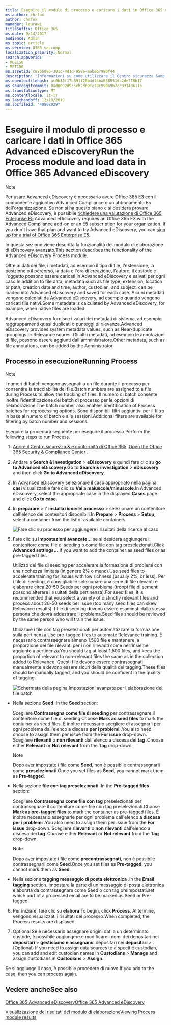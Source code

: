 ```yaml
---
title: Eseguire il modulo di processo e caricare i dati in Office 365 Advanced eDiscovery
ms.author: chrfox
author: chrfox
manager: laurawi
titleSuffix: Office 365
ms.date: 9/14/2017
audience: Admin
ms.topic: article
ms.service: O365-seccomp
localization_priority: Normal
search.appverid:
- MOE150
- MET150
ms.assetid: c87bb0e5-301c-4d1d-958e-aabeb7990f44
description: 'Informazioni su come utilizzare il Centro sicurezza &amp; e conformità di Office 365 per accedere a Office 365 Advanced eDiscovery ed eseguire il modulo di processo per un caso.  '
ms.openlocfilehash: ac0b36f17b891f28b4d34ba838551da2de778b17
ms.sourcegitcommit: 0ad0092d9c5cb2d69fc70c990a9b7cc03140611b
ms.translationtype: MT
ms.contentlocale: it-IT
ms.lasthandoff: 12/19/2019
ms.locfileid: "40802929"
---
```

# <a name="run-the-process-module-and-load-data-in-office-365-advanced-ediscovery"></a><span data-ttu-id="5b849-103">Eseguire il modulo di processo e caricare i dati in Office 365 Advanced eDiscovery</span><span class="sxs-lookup"><span data-stu-id="5b849-103">Run the Process module and load data in Office 365 Advanced eDiscovery</span></span>

> [!NOTE]
> <span data-ttu-id="5b849-p101">Per usare Advanced eDiscovery è necessario avere Office 365 E3 con il componente aggiuntivo Advanced Compliance o un abbonamento E5 dell'organizzazione. Se non si ha questo piano e si desidera provare Advanced eDiscovery, è possibile [richiedere una valutazione di Office 365 Enterprise E5](https://go.microsoft.com/fwlink/p/?LinkID=698279).</span><span class="sxs-lookup"><span data-stu-id="5b849-p101">Advanced eDiscovery requires an Office 365 E3 with the Advanced Compliance add-on or an E5 subscription for your organization. If you don't have that plan and want to try Advanced eDiscovery, you can [sign up for a trial of Office 365 Enterprise E5](https://go.microsoft.com/fwlink/p/?LinkID=698279).</span></span> 
  
<span data-ttu-id="5b849-106">In questa sezione viene descritta la funzionalità del modulo di elaborazione di eDiscovery avanzato.</span><span class="sxs-lookup"><span data-stu-id="5b849-106">This section describes the functionality of the Advanced eDiscovery Process module.</span></span> 
  
<span data-ttu-id="5b849-107">Oltre ai dati dei file, i metadati, ad esempio il tipo di file, l'estensione, la posizione o il percorso, la data e l'ora di creazione, l'autore, il custode e l'oggetto possono essere caricati in Advanced eDiscovery e salvati per ogni caso.</span><span class="sxs-lookup"><span data-stu-id="5b849-107">In addition to file data, metadata such as file type, extension, location or path, creation date and time, author, custodian, and subject, can be loaded into Advanced eDiscovery and saved for each case.</span></span> <span data-ttu-id="5b849-108">Alcuni metadati vengono calcolati da Advanced eDiscovery, ad esempio quando vengono caricati file nativi.</span><span class="sxs-lookup"><span data-stu-id="5b849-108">Some metadata is calculated by Advanced eDiscovery, for example, when native files are loaded.</span></span> 
  
<span data-ttu-id="5b849-109">Advanced eDiscovery fornisce i valori dei metadati di sistema, ad esempio raggruppamenti quasi duplicati o punteggi di rilevanza.</span><span class="sxs-lookup"><span data-stu-id="5b849-109">Advanced eDiscovery provides system metadata values, such as Near-duplicate groupings or Relevance scores.</span></span> <span data-ttu-id="5b849-110">Gli altri metadati, ad esempio le annotazioni di file, possono essere aggiunti dall'amministratore.</span><span class="sxs-lookup"><span data-stu-id="5b849-110">Other metadata, such as file annotations, can be added by the Administrator.</span></span> 
  
## <a name="running-process"></a><span data-ttu-id="5b849-111">Processo in esecuzione</span><span class="sxs-lookup"><span data-stu-id="5b849-111">Running Process</span></span>

> [!NOTE]
> <span data-ttu-id="5b849-112">I numeri di batch vengono assegnati a un file durante il processo per consentire la tracciabilità dei file.</span><span class="sxs-lookup"><span data-stu-id="5b849-112">Batch numbers are assigned to a file during Process to allow the tracking of files.</span></span> <span data-ttu-id="5b849-113">Il numero di batch consente inoltre l'identificazione dei batch di processo per le opzioni di rielaborazione.</span><span class="sxs-lookup"><span data-stu-id="5b849-113">The batch number also enables identification of Process batches for reprocessing options.</span></span> <span data-ttu-id="5b849-114">Sono disponibili filtri aggiuntivi per il filtro in base al numero di batch e alle sessioni.</span><span class="sxs-lookup"><span data-stu-id="5b849-114">Additional filters are available for filtering by batch number and sessions.</span></span> 
  
<span data-ttu-id="5b849-115">Eseguire la procedura seguente per eseguire il processo.</span><span class="sxs-lookup"><span data-stu-id="5b849-115">Perform the following steps to run Process.</span></span>
  
1. <span data-ttu-id="5b849-116">[Aprire il Centro sicurezza &amp; e conformità di Office 365](go-to-the-securitycompliance-center.md) .</span><span class="sxs-lookup"><span data-stu-id="5b849-116">[Open the Office 365 Security &amp; Compliance Center](go-to-the-securitycompliance-center.md) .</span></span> 
    
2. <span data-ttu-id="5b849-117">Andare a **Search &amp; Investigation** \> **eDiscovery** e quindi fare clic su **go to Advanced eDiscovery**.</span><span class="sxs-lookup"><span data-stu-id="5b849-117">Go to **Search &amp; investigation** \> **eDiscovery** and then click **Go to Advanced eDiscovery**.</span></span>
    
3. <span data-ttu-id="5b849-118">In Advanced eDiscovery selezionare il caso appropriato nella pagina **casi** visualizzati e fare clic su **Vai a maiuscole/minuscole**.</span><span class="sxs-lookup"><span data-stu-id="5b849-118">In Advanced eDiscovery, select the appropriate case in the displayed **Cases** page and click **Go to case**.</span></span>
    
4. <span data-ttu-id="5b849-119">In **preparare** \> l' **installazione**del **processo** \> selezionare un contenitore dall'elenco dei contenitori disponibili.</span><span class="sxs-lookup"><span data-stu-id="5b849-119">In **Prepare** \> **Process** \> **Setup**, select a container from the list of available containers.</span></span>
    
    ![Fare clic su processo per aggiungere i risultati della ricerca al caso](media/50bdc55c-d378-4881-b302-31ef785fa359.png)
  
5. <span data-ttu-id="5b849-121">Fare clic su **Impostazioni avanzate...** se si desidera aggiungere il contenitore come file di seeding o come file con tag preselezionati.</span><span class="sxs-lookup"><span data-stu-id="5b849-121">Click **Advanced settings...** if you want to add the container as seed files or as pre-tagged files.</span></span> 
    
    <span data-ttu-id="5b849-122">Utilizzo dei file di seeding per accelerare la formazione di problemi con una ricchezza limitata (in genere 2% o meno).</span><span class="sxs-lookup"><span data-stu-id="5b849-122">Use seed files to accelerate training for issues with low richness (usually 2%, or less).</span></span> <span data-ttu-id="5b849-123">Per i file di seeding, è consigliabile selezionare una serie di file rilevanti e elaborare circa 20-50 Seeds per ogni problema (troppi file di sementi possono alterare i risultati della pertinenza).</span><span class="sxs-lookup"><span data-stu-id="5b849-123">For seed files, it is recommended that you select a variety of distinctly relevant files and process about 20-50 seeds per issue (too many seed files can skew Relevance results).</span></span> <span data-ttu-id="5b849-124">I file di seeding devono essere esaminati dalla stessa persona che dovrà addestrare il problema.</span><span class="sxs-lookup"><span data-stu-id="5b849-124">Seed files should be reviewed by the same person who will train the issue.</span></span>
    
    <span data-ttu-id="5b849-125">Utilizzare i file con tag preselezionati per automatizzare la formazione sulla pertinenza.</span><span class="sxs-lookup"><span data-stu-id="5b849-125">Use pre-tagged files to automate Relevance training.</span></span> <span data-ttu-id="5b849-126">È necessario contrassegnare almeno 1.500 file e mantenere la proporzione dei file rilevanti per i non rilevanti come nell'insieme aggiunto a pertinenza.</span><span class="sxs-lookup"><span data-stu-id="5b849-126">You should tag at least 1,500 files, and keep the proportion of relevant to non-relevant files the same as in the collection added to Relevance.</span></span> <span data-ttu-id="5b849-127">Questi file devono essere contrassegnati manualmente e devono essere sicuri della qualità del tagging.</span><span class="sxs-lookup"><span data-stu-id="5b849-127">These files should be manually tagged, and you should be confident in the quality of tagging.</span></span>
    
    ![Schermata della pagina Impostazioni avanzate per l'elaborazione dei file batch](media/3c25cb78-4484-41e5-bd34-3753c7ab6cf2.jpg)
  
  - <span data-ttu-id="5b849-129">Nella sezione **Seed** :</span><span class="sxs-lookup"><span data-stu-id="5b849-129">In the **Seed** section:</span></span> 
    
    <span data-ttu-id="5b849-130">Scegliere **Contrassegna come file di seeding** per contrassegnare il contenitore come file di seeding.</span><span class="sxs-lookup"><span data-stu-id="5b849-130">Choose **Mark as seed files** to mark the container as seed files.</span></span> <span data-ttu-id="5b849-131">È inoltre necessario scegliere di assegnarli per ogni problema dall'elenco a discesa **per i problemi** .</span><span class="sxs-lookup"><span data-stu-id="5b849-131">You also need choose to assign them per issue from the **For issue** drop-down.</span></span> <span data-ttu-id="5b849-132">Scegliere **rilevanti** o **non rilevanti** dall'elenco a discesa dei **tag** .</span><span class="sxs-lookup"><span data-stu-id="5b849-132">Choose either **Relevant** or **Not relevant** from the **Tag** drop-down.</span></span> 
    
    > [!NOTE]
    > <span data-ttu-id="5b849-133">Dopo aver impostato i file come **Seed**, non è possibile contrassegnarli come **preselezionati**.</span><span class="sxs-lookup"><span data-stu-id="5b849-133">Once you set files as **Seed**, you cannot mark them as **Pre-tagged**.</span></span> 
  
  - <span data-ttu-id="5b849-134">Nella sezione **file con tag preselezionati** :</span><span class="sxs-lookup"><span data-stu-id="5b849-134">In the **Pre-tagged files** section:</span></span> 
    
    <span data-ttu-id="5b849-135">Scegliere **Contrassegna come file con tag** preselezionati per contrassegnare il contenitore come file con tag preselezionati.</span><span class="sxs-lookup"><span data-stu-id="5b849-135">Choose **Mark as pre-tagged files** to mark the container as pre-tagged files.</span></span> <span data-ttu-id="5b849-136">È inoltre necessario assegnarle per ogni problema dall'elenco **a discesa per i problemi** .</span><span class="sxs-lookup"><span data-stu-id="5b849-136">You also need to assign them per issue from the **For issue** drop-down.</span></span> <span data-ttu-id="5b849-137">Scegliere **rilevanti** o **non rilevanti** dall'elenco a discesa dei **tag** .</span><span class="sxs-lookup"><span data-stu-id="5b849-137">Choose either **Relevant** or **Not relevant** from the **Tag** drop-down.</span></span> 
    
    > [!NOTE]
    > <span data-ttu-id="5b849-138">Dopo aver impostato i file come **precontrassegnati**, non è possibile contrassegnarli come **Seed**.</span><span class="sxs-lookup"><span data-stu-id="5b849-138">Once you set files as **Pre-tagged**, you cannot mark them as **Seed**.</span></span> 
  
  - <span data-ttu-id="5b849-139">Nella sezione **tagging messaggio di posta elettronica** .</span><span class="sxs-lookup"><span data-stu-id="5b849-139">In the **Email tagging** section.</span></span> <span data-ttu-id="5b849-140">impostare la parte di un messaggio di posta elettronica elaborata da contrassegnare come Seed o con tag preimpostati.</span><span class="sxs-lookup"><span data-stu-id="5b849-140">set which part of a processed email are to be marked as Seed or Pre-tagged.</span></span> 
    
6. <span data-ttu-id="5b849-141">Per iniziare, fare clic su **elabora**.</span><span class="sxs-lookup"><span data-stu-id="5b849-141">To begin, click **Process**.</span></span> <span data-ttu-id="5b849-142">Al termine, vengono visualizzati i risultati del processo.</span><span class="sxs-lookup"><span data-stu-id="5b849-142">When completed, the Process results are displayed.</span></span>
    
7. <span data-ttu-id="5b849-143">Optional Se è necessario assegnare origini dati a un determinato custode, è possibile aggiungere e modificare i nomi dei depositari nei **depositari** \> **gestiscono** **e assegnano**i depositari nei **depositari** \> .</span><span class="sxs-lookup"><span data-stu-id="5b849-143">(Optional) If you need to assign data sources to a specific custodian, you can add and edit custodian names in **Custodians** \> **Manage** and assign custodians in **Custodians** \> **Assign**.</span></span> 
    
<span data-ttu-id="5b849-144">Se si aggiunge il caso, è possibile procedere di nuovo.</span><span class="sxs-lookup"><span data-stu-id="5b849-144">If you add to the case, then you can process again.</span></span>
  
## <a name="see-also"></a><span data-ttu-id="5b849-145">Vedere anche</span><span class="sxs-lookup"><span data-stu-id="5b849-145">See also</span></span>

[<span data-ttu-id="5b849-146">Office 365 Advanced eDiscovery</span><span class="sxs-lookup"><span data-stu-id="5b849-146">Office 365 Advanced eDiscovery</span></span>](office-365-advanced-ediscovery.md)
  
[<span data-ttu-id="5b849-147">Visualizzazione dei risultati del modulo di elaborazione</span><span class="sxs-lookup"><span data-stu-id="5b849-147">Viewing Process module results</span></span>](view-process-module-results-in-advanced-ediscovery.md)

